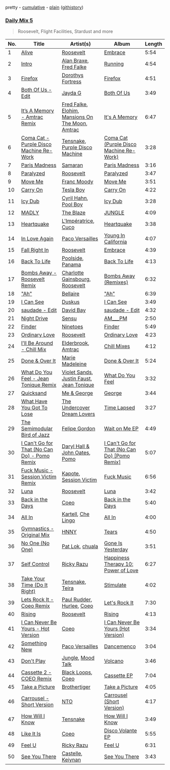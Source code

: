 pretty - [cumulative](/playlists/cumulative/Daily%20Mix%205.md) - [plain](/playlists/plain/37i9dQZF1E36TO0q54WsJv) ([githistory](https://github.githistory.xyz/vitokorn/spotify-playlist-archive/blob/master/playlists/plain/37i9dQZF1E36TO0q54WsJv))

### [Daily Mix 5](https://open.spotify.com/playlist/37i9dQZF1E36TO0q54WsJv)

> Roosevelt, Flight Facilities, Stardust and more

| No. | Title | Artist(s) | Album | Length |
|---|---|---|---|---|
| 1 | [Alive](https://open.spotify.com/track/4HlpSIkW9hyeC15nHFp42P) | [Roosevelt](https://open.spotify.com/artist/4AQrqVz6BYwy29iMxcGtx7) | [Embrace](https://open.spotify.com/album/1JiflktVuDJ5OQkX6QFQRs) | 5:54 |
| 2 | [Intro](https://open.spotify.com/track/60hb5H9yL4P4SPz7lrTvUw) | [Alan Braxe](https://open.spotify.com/artist/24JRvbKfTcF2x7c2kCCJrW), [Fred Falke](https://open.spotify.com/artist/0AfNNw1LS2i9KW4icd7inD) | [Running](https://open.spotify.com/album/2OazLMNTr5Vf2YmetCJshL) | 4:54 |
| 3 | [Firefox](https://open.spotify.com/track/3F6eLrcC8Yv0vXC7VGSvyv) | [Dorothys Fortress](https://open.spotify.com/artist/6VLxD1WKg1ykIzBC9nuDAN) | [Firefox](https://open.spotify.com/album/1DQymNbh75ao1DRCT4Juoe) | 4:51 |
| 4 | [Both Of Us - Edit](https://open.spotify.com/track/75rGONmoi48LLYBFaGiYsv) | [Jayda G](https://open.spotify.com/artist/3NKVm2Jedcf6ibJr6pMUVx) | [Both Of Us](https://open.spotify.com/album/6tKMQ3udmP1PErZYHKXnqA) | 3:49 |
| 5 | [It’s A Memory - Amtrac Remix](https://open.spotify.com/track/4Fhrz3ZV2f20CLen3pzJrx) | [Fred Falke](https://open.spotify.com/artist/0AfNNw1LS2i9KW4icd7inD), [Elohim](https://open.spotify.com/artist/4dae5ONh5OK2K5ihXwGUt1), [Mansions On The Moon](https://open.spotify.com/artist/1TUXttKjP2lfz1WzSqlrcM), [Amtrac](https://open.spotify.com/artist/3ifxHfYz2pqHku0bwx8H5J) | [It's A Memory](https://open.spotify.com/album/2pzQGHwBaHXrM0miakysQY) | 6:47 |
| 6 | [Coma Cat - Purple Disco Machine Re-Work](https://open.spotify.com/track/1BMFet4vUoOgpLYIl3kVMQ) | [Tensnake](https://open.spotify.com/artist/75nC6MXUalYZSOd7OfNkwq), [Purple Disco Machine](https://open.spotify.com/artist/2WBJQGf1bT1kxuoqziH5g4) | [Coma Cat (Purple Disco Machine Re-Work)](https://open.spotify.com/album/0xQYiQjTVXSJFEqgM7GgUC) | 3:28 |
| 7 | [Paris Madness](https://open.spotify.com/track/0DDN8VNyAP71ExRFbcRhbU) | [Samaran](https://open.spotify.com/artist/2heZX3F8ubVQgQ7gyPx0qe) | [Paris Madness](https://open.spotify.com/album/3GzzQTC79IIC7VFLT7rGUB) | 3:16 |
| 8 | [Paralyzed](https://open.spotify.com/track/2XPLNZZ7CTnOzq54kZ6M6F) | [Roosevelt](https://open.spotify.com/artist/4AQrqVz6BYwy29iMxcGtx7) | [Paralyzed](https://open.spotify.com/album/0w3f9KcyAau2CzhOmMCTfV) | 3:47 |
| 9 | [Move Me](https://open.spotify.com/track/43tuFT8GAG5mPSktLVcqOY) | [Franc Moody](https://open.spotify.com/artist/10GT4yz8c6xjjnPGtGPI1l) | [Move Me](https://open.spotify.com/album/2DPuySW5r1sHgWXD7s4UfE) | 3:51 |
| 10 | [Carry On](https://open.spotify.com/track/0aDQ94tKa8Kcmacvsffw8R) | [Tesla Boy](https://open.spotify.com/artist/0VSi6lAB9txdaW5VEmIx9b) | [Carry On](https://open.spotify.com/album/0AoSuXvej3vrrwC50ZyTVK) | 4:22 |
| 11 | [Icy Dub](https://open.spotify.com/track/1qp2TaqWFlzkEZCkVrDLET) | [Cyril Hahn](https://open.spotify.com/artist/4EFMHRFpgrpfp0AVEBp4m2), [Pool Boy](https://open.spotify.com/artist/0JA5uqKcjlx67kfQ5atued) | [Icy Dub](https://open.spotify.com/album/624m97w8CI6tUVfzC7cmDl) | 3:28 |
| 12 | [MADLY](https://open.spotify.com/track/7Eg6WudP6Qp7JzqldA2ZTH) | [The Blaze](https://open.spotify.com/artist/1Dt1UKLtrJIW1xxRBejjos) | [JUNGLE](https://open.spotify.com/album/409STQlcajDkM1vdhM4Qxo) | 4:09 |
| 13 | [Heartquake](https://open.spotify.com/track/6vcC7pldyTPKjZJFvY3v7Q) | [L'Impératrice](https://open.spotify.com/artist/4PwlsrN0t5mLN0C827cbEU), [Cuco](https://open.spotify.com/artist/2Tglaf8nvDzwSQnpSrjLHP) | [Heartquake](https://open.spotify.com/album/1Ug1cKJWf6t7qlKQEfKs4R) | 3:38 |
| 14 | [In Love Again](https://open.spotify.com/track/2FkKzyXKRru1gtDrDGblKU) | [Paco Versailles](https://open.spotify.com/artist/5VptPtXbT0T4imW6GcobiW) | [Young In California](https://open.spotify.com/album/1reYO7vImj6L4ZshyK9qZP) | 4:07 |
| 15 | [Fall Right In](https://open.spotify.com/track/5NqxYiQuZFRIlhZmNVQEPX) | [Roosevelt](https://open.spotify.com/artist/4AQrqVz6BYwy29iMxcGtx7) | [Embrace](https://open.spotify.com/album/1JiflktVuDJ5OQkX6QFQRs) | 4:39 |
| 16 | [Back To Life](https://open.spotify.com/track/3HqPsN2UyQAn4QxMJKbs1w) | [Poolside](https://open.spotify.com/artist/5szdY7KaSi7epwyffrbV8c), [Panama](https://open.spotify.com/artist/3W9UldYu0xJcaOAw2SUTDI) | [Back To Life](https://open.spotify.com/album/7aJdFN1wN5WTF9kP0tJQVz) | 4:13 |
| 17 | [Bombs Away - Roosevelt Remix](https://open.spotify.com/track/6R9SqPCu1DUdbES5Fxanl7) | [Charlotte Gainsbourg](https://open.spotify.com/artist/2rBcvLKWCZs9w1qIWv560v), [Roosevelt](https://open.spotify.com/artist/4AQrqVz6BYwy29iMxcGtx7) | [Bombs Away (Remixes)](https://open.spotify.com/album/1E88ngqkS0S2eRfdyLeskr) | 6:32 |
| 18 | ["Ah"](https://open.spotify.com/track/5O4UUGsY2wUBTUoZLUX6eB) | [Bellaire](https://open.spotify.com/artist/6yeeXqk3RxV7l5DxmlXMnw) | ["Ah"](https://open.spotify.com/album/4rfc9mQiPgGi8GPpZZzCdX) | 6:39 |
| 19 | [I Can See](https://open.spotify.com/track/6WjkYAbXEYGDT8O0wmCRVr) | [Duskus](https://open.spotify.com/artist/59MDSNIYoOY0WRYuodzJPD) | [I Can See](https://open.spotify.com/album/6fFuKJiLFRVDzEsQAxrD5A) | 3:49 |
| 20 | [saudade - Edit](https://open.spotify.com/track/3ecmX9cdy5NKeoE4GwLoV3) | [David Bay](https://open.spotify.com/artist/5yHK7mClF5i8Jabk8IKISo) | [saudade - Edit](https://open.spotify.com/album/71QyRx58NvssqPyzBQq9B3) | 4:32 |
| 21 | [Night Drive](https://open.spotify.com/track/5k6q54IA7xeUpNU1sZm0fH) | [Sensu](https://open.spotify.com/artist/4KkoOAycKxCd85wUPaImhw) | [AM___PM](https://open.spotify.com/album/3DrDFboFQwtuL1TiYKbkBJ) | 2:50 |
| 22 | [Finder](https://open.spotify.com/track/2DNO2h1Qsc0vPAyLGReDvN) | [Ninetoes](https://open.spotify.com/artist/5MP4PiGA5PNFrsVjtauFnC) | [Finder](https://open.spotify.com/album/11fQed1lTippkC0Emeah41) | 5:49 |
| 23 | [Ordinary Love](https://open.spotify.com/track/7phe09VoYnIJ1X4AAWBYSu) | [Roosevelt](https://open.spotify.com/artist/4AQrqVz6BYwy29iMxcGtx7) | [Ordinary Love](https://open.spotify.com/album/5NHYBRIZD2rHpQzs9rss0y) | 4:23 |
| 24 | [I'll Be Around - Chill Mix](https://open.spotify.com/track/5OyJhctcR62MkD5NNiGrAR) | [Elderbrook](https://open.spotify.com/artist/2vf4pRsEY6LpL5tKmqWb64), [Amtrac](https://open.spotify.com/artist/3ifxHfYz2pqHku0bwx8H5J) | [Chill Mixes](https://open.spotify.com/album/3rpy5OqCmD9LJNkwcX8ZRn) | 4:12 |
| 25 | [Done & Over It](https://open.spotify.com/track/1pZfPeEZpYzSUtslft0bMe) | [Marie Madeleine](https://open.spotify.com/artist/42Wmw8g4Cl9ZsxYR8prhSC) | [Done & Over It](https://open.spotify.com/album/30BP4YGN2PyBymYQe2t6G1) | 5:24 |
| 26 | [What Do You Feel - Jean Tonique Remix](https://open.spotify.com/track/4QEbcJ9BIiiFgch6so8IDt) | [Violet Sands](https://open.spotify.com/artist/2BgfmFeY6Pr3Eu5jgG1MT6), [Justin Faust](https://open.spotify.com/artist/3txM1X4je9gqlxE9IKqVsl), [Jean Tonique](https://open.spotify.com/artist/6BVLQfvzlvlNZ43WjbFgbI) | [What Do You Feel](https://open.spotify.com/album/7hJmP7xJHi6dOEmpyhzmSI) | 3:32 |
| 27 | [Quicksand](https://open.spotify.com/track/62rryUWfIksNhJ4CQkEehN) | [Me & George](https://open.spotify.com/artist/4VYA3yEmxcU2ElaVRPHGFv) | [George](https://open.spotify.com/album/25bwSrjGoIdinBG254QlB6) | 3:44 |
| 28 | [What Have You Got To Lose](https://open.spotify.com/track/2TpNzND4OdsXzfRewNSOvE) | [The Undercover Dream Lovers](https://open.spotify.com/artist/4D42J3IJpcTm3zxzmZ7TCV) | [Time Lapsed](https://open.spotify.com/album/2rzaUdlBmCJt9f5KjT2HDE) | 3:27 |
| 29 | [The Semimodular Bird of Jazz](https://open.spotify.com/track/30w0Ow2tuaZL26ep5pEn2M) | [Felipe Gordon](https://open.spotify.com/artist/7rQKvsWUOJgXmInx2JuaXj) | [Wait on Me EP](https://open.spotify.com/album/00t0zeNG6lLjFxtrwQSfzc) | 4:49 |
| 30 | [I Can't Go for That (No Can Do) - Pomo Remix](https://open.spotify.com/track/539mfW3JF8g9JmXTzbqg4U) | [Daryl Hall & John Oates](https://open.spotify.com/artist/77tT1kLj6mCWtFNqiOmP9H), [Pomo](https://open.spotify.com/artist/6YtlR8MLfO6azxwOKAvEi3) | [I Can't Go for That (No Can Do) [Pomo Remix]](https://open.spotify.com/album/70x1dfIQmqhtQjkBnEETSw) | 5:07 |
| 31 | [Fuck Music - Session Victim Remix](https://open.spotify.com/track/0z4xztC6tAI0R2ANGr6iJn) | [Kapote](https://open.spotify.com/artist/3sySIHNL0hqR7eOlm3LNTH), [Session Victim](https://open.spotify.com/artist/4Hl6TEQAFgH0XrZq4f8okX) | [Fuck Music](https://open.spotify.com/album/1R4Q1X6XLcwUpLRmdExV1f) | 6:56 |
| 32 | [Luna](https://open.spotify.com/track/37q95xoPlZZzzymKJmEFIB) | [Roosevelt](https://open.spotify.com/artist/4AQrqVz6BYwy29iMxcGtx7) | [Luna](https://open.spotify.com/album/25Bmht81AZbFSbNzHOgw8j) | 3:42 |
| 33 | [Back in the Days](https://open.spotify.com/track/7dfnhWFCXP3tOuZdQ4HGjl) | [Coeo](https://open.spotify.com/artist/3OoNpyvA82LedOZWG3WE8Z) | [Back in the Days](https://open.spotify.com/album/2pkAHzyNNZND9XeVSSPvFd) | 5:40 |
| 34 | [All In](https://open.spotify.com/track/4Ks8tQBpkf3mStOv6KDPDc) | [Kartell](https://open.spotify.com/artist/3E4UsjXgFv2GdwshMkkJze), [Che Lingo](https://open.spotify.com/artist/0xNKgWtSixAqcwJLM2c8ez) | [All In](https://open.spotify.com/album/31i76UJJxEFOkDpFVEvhcE) | 4:00 |
| 35 | [Gymnastics - Original Mix](https://open.spotify.com/track/1NEBtSenjGD5NZyGuMMzOx) | [HNNY](https://open.spotify.com/artist/6Yae9Ia1nq6JLLojBzwN1r) | [Tears](https://open.spotify.com/album/6yOEK2lfh0DhyCzDoNDZpv) | 4:50 |
| 36 | [No One (No One)](https://open.spotify.com/track/4n8KOOophs56GQ7jIjBl0s) | [Pat Lok](https://open.spotify.com/artist/3ZPRZDAAuBrvx1tsIjeFxh), [chuala](https://open.spotify.com/artist/5k2dso94XJEWZhPMmKFznI) | [Gone Is Yesterday](https://open.spotify.com/album/3D2dWgAZ7JaZ2T2251MN9I) | 3:51 |
| 37 | [Self Control](https://open.spotify.com/track/799aF0pf4Os20sNyq2aCwE) | [Ricky Razu](https://open.spotify.com/artist/72dCrABG4WTtpewWk7sc8v) | [Happiness Therapy 10: Power of Love](https://open.spotify.com/album/3o3hy1pkRQLc0jP7sZ40oV) | 6:27 |
| 38 | [Take Your Time (Do It Right)](https://open.spotify.com/track/7u9nhfv7QGJuKFg9LbCysv) | [Tensnake](https://open.spotify.com/artist/75nC6MXUalYZSOd7OfNkwq), [Teira](https://open.spotify.com/artist/3M6tK86Oc9mTbCH2kw3RWh) | [Stimulate](https://open.spotify.com/album/2G52gPPh0xnOCjbcHRJv4e) | 4:02 |
| 39 | [Lets Rock It - Coeo Remix](https://open.spotify.com/track/0ZH3O24yAjGsYxZB2fghfn) | [Paul Rudder](https://open.spotify.com/artist/6D7uBJGX1cmnzG3EBkzegk), [Hurlee](https://open.spotify.com/artist/7cJptXBja9xYQWV6wz90b7), [Coeo](https://open.spotify.com/artist/3OoNpyvA82LedOZWG3WE8Z) | [Let's Rock It](https://open.spotify.com/album/0iVYq2IHKu79vE1covh4Kr) | 7:30 |
| 40 | [Rising](https://open.spotify.com/track/7xN80kFvkkSMtDu57pZ29w) | [Roosevelt](https://open.spotify.com/artist/4AQrqVz6BYwy29iMxcGtx7) | [Rising](https://open.spotify.com/album/7lvWOiTh8oMtOldgbB4EWi) | 4:13 |
| 41 | [I Can Never Be Yours - Hot Version](https://open.spotify.com/track/3F1hU8F97UoVouQRgasdM4) | [Coeo](https://open.spotify.com/artist/3OoNpyvA82LedOZWG3WE8Z) | [I Can Never Be Yours (Hot Version)](https://open.spotify.com/album/77oqJ7YEGeK3cffhlu5gIA) | 3:34 |
| 42 | [Something New](https://open.spotify.com/track/40Ki48IpL7WzUeCHN4NwOf) | [Paco Versailles](https://open.spotify.com/artist/5VptPtXbT0T4imW6GcobiW) | [Dancemenco](https://open.spotify.com/album/2baTSOTxb7xa9MXtxGye5U) | 3:04 |
| 43 | [Don't Play](https://open.spotify.com/track/5yXf2ZVlBdgIGxbSKb6VFW) | [Jungle](https://open.spotify.com/artist/59oA5WbbQvomJz2BuRG071), [Mood Talk](https://open.spotify.com/artist/0s0nktI1hRDRcexcJGkZ2D) | [Volcano](https://open.spotify.com/album/5xnXOCf5aZgZ43DgGN4EDv) | 3:46 |
| 44 | [Cassette 2 - COEO Remix](https://open.spotify.com/track/4zOQo4Rs1R4opC2xyGAZdh) | [Black Loops](https://open.spotify.com/artist/6AwGe2F49hD3ANXvmOwqQB), [Coeo](https://open.spotify.com/artist/3OoNpyvA82LedOZWG3WE8Z) | [Cassette EP](https://open.spotify.com/album/4xoR6iXP2MQdNQjxZZxdQ2) | 7:04 |
| 45 | [Take a Picture](https://open.spotify.com/track/0Ncb4OnfbS64KdyzxU4g4N) | [Brothertiger](https://open.spotify.com/artist/2MaMzvFmtu68r9zpdJ4tLE) | [Take a Picture](https://open.spotify.com/album/0wfUm9RylR2BU9Gjb2ohpG) | 4:05 |
| 46 | [Carrousel - Short Version](https://open.spotify.com/track/5WL6VbqrAs7qYsMkCvShoN) | [NTO](https://open.spotify.com/artist/7ry8L53T4oJtSIogGYuioq) | [Carrousel (Short Version)](https://open.spotify.com/album/4nOq9W8nvSvYQ1sYJPU2UL) | 4:17 |
| 47 | [How Will I Know](https://open.spotify.com/track/5lTOYADoL5tJq6SZcqXRnw) | [Tensnake](https://open.spotify.com/artist/75nC6MXUalYZSOd7OfNkwq) | [How Will I Know](https://open.spotify.com/album/74Nkxj48PhowNWMxoIz9SH) | 3:49 |
| 48 | [Like It Is](https://open.spotify.com/track/2hFjxLPeeBZrvLb302MKLj) | [Coeo](https://open.spotify.com/artist/3OoNpyvA82LedOZWG3WE8Z) | [Disco Volante EP](https://open.spotify.com/album/3F98dsHSClqD3929v1B6S2) | 5:55 |
| 49 | [Feel U](https://open.spotify.com/track/45DqgsmQgEa22WTmItIIsm) | [Ricky Razu](https://open.spotify.com/artist/72dCrABG4WTtpewWk7sc8v) | [Feel U](https://open.spotify.com/album/1Vg1zt6QTNE3N81CUnBVqO) | 6:31 |
| 50 | [See You There](https://open.spotify.com/track/4S0F00VeLl8ykdb9CRaESp) | [Castelle](https://open.spotify.com/artist/4EDL1aHoT46jRLUjubeVNM), [Keiynan](https://open.spotify.com/artist/0tkkz8CmkHga4YZgSHEDVl) | [See You There](https://open.spotify.com/album/6eoY9OsT3DnT4AGjONbjog) | 3:43 |